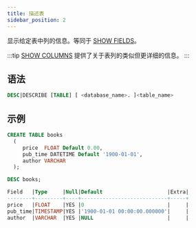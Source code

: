 ```yaml
---
title: 描述表
sidebar_position: 2
---
```


显示给定表中列的信息。等同于 [SHOW FIELDS](show-fields.md)。

:::tip
[SHOW COLUMNS](show-full-columns.md) 提供了关于表列的类似但更详细的信息。
:::

## 语法

```sql
DESC|DESCRIBE [TABLE] [ <database_name>. ]<table_name>
```

## 示例

```sql
CREATE TABLE books
  (
     price  FLOAT Default 0.00,
     pub_time DATETIME Default '1900-01-01',
     author VARCHAR
  );

DESC books; 

Field   |Type     |Null|Default                     |Extra|
--------+---------+----+----------------------------+-----+
price   |FLOAT    |YES |0                           |     |
pub_time|TIMESTAMP|YES |'1900-01-01 00:00:00.000000'|     |
author  |VARCHAR  |YES |NULL                        |     |
```